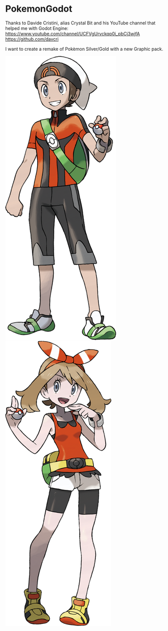 # PokemonGodot

Thanks to Davide Cristini, alias Crystal Bit and his YouTube channel that helped me with Godot Engine: https://www.youtube.com/channel/UCFVgUrvckqp0i_pbCj3wjfA
https://github.com/davcri

I want to create a remake of Pokèmon Silver/Gold with a new Graphic pack.


![alt text](https://github.com/zatarra97/PokemonGodot/blob/master/Resources/Initial%20Sprit%20Male.png)
![alt text](https://github.com/zatarra97/PokemonGodot/blob/master/Resources/Initial%20Sprit%20%20Female.png)
